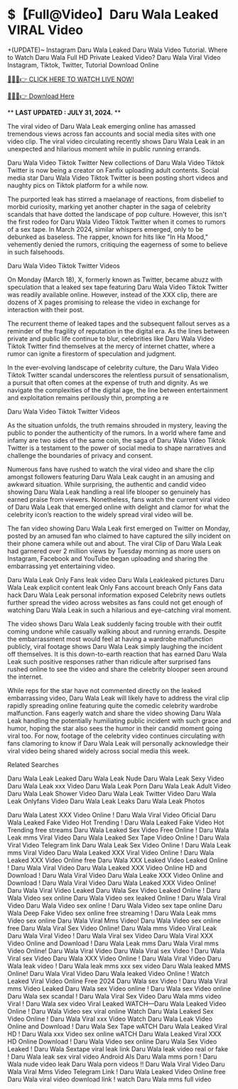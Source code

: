 # $【Full@Video】Daru Wala Leaked VIRAL Video

+(UPDATE)~ Instagram Daru Wala Leaked Daru Wala Video Tutorial​. Where to Watch Daru Wala Full HD Private Leaked Video? Daru Wala Viral Video Instagram, Tiktok, Twitter, Tutorial Download Online

[🔴🔥🔥👉 CLICK HERE TO WATCH LIVE NOW!](https://unigior.site/)

[🔴🔥🔥👉 Download Here](https://unigior.site/)

** **LAST UPDATED : JULY 31, 2024.** **

The viral video of Daru Wala Leak emerging online has amassed tremendous views across fan accounts and social media sites with one video clip. The viral video circulating recently shows Daru Wala Leak in an unexpected and hilarious moment while in public running errands.

Daru Wala Video Tiktok Twitter New collections of Daru Wala Video Tiktok Twitter is now being a creator on Fanfix uploading adult contents. Social media star Daru Wala Video Tiktok Twitter is been posting short videos and naughty pics on Tiktok platform for a while now.

The purported leak has stirred a maelanage of reactions, from disbelief to morbid curiosity, marking yet another chapter in the saga of celebrity scandals that have dotted the landscape of pop culture. However, this isn't the first rodeo for Daru Wala Video Tiktok Twitter when it comes to rumors of a sex tape. In March 2024, similar whispers emerged, only to be debunked as baseless. The rapper, known for hits like "In Ha Mood," vehemently denied the rumors, critiquing the eagerness of some to believe in such falsehoods.

Daru Wala Video Tiktok Twitter Videos

On Monday (March 18), X, formerly known as Twitter, became abuzz with speculation that a leaked sex tape featuring Daru Wala Video Tiktok Twitter was readily available online. However, instead of the XXX clip, there are dozens of X pages promising to release the video in exchange for interaction with their post.

The recurrent theme of leaked tapes and the subsequent fallout serves as a reminder of the fragility of reputation in the digital era. As the lines between private and public life continue to blur, celebrities like Daru Wala Video Tiktok Twitter find themselves at the mercy of internet chatter, where a rumor can ignite a firestorm of speculation and judgment.

In the ever-evolving landscape of celebrity culture, the Daru Wala Video Tiktok Twitter scandal underscores the relentless pursuit of sensationalism, a pursuit that often comes at the expense of truth and dignity. As we navigate the complexities of the digital age, the line between entertainment and exploitation remains perilously thin, prompting a re

Daru Wala Video Tiktok Twitter Videos

As the situation unfolds, the truth remains shrouded in mystery, leaving the public to ponder the authenticity of the rumors. In a world where fame and infamy are two sides of the same coin, the saga of Daru Wala Video Tiktok Twitter is a testament to the power of social media to shape narratives and challenge the boundaries of privacy and consent.

Numerous fans have rushed to watch the viral video and share the clip amongst followers featuring Daru Wala Leak caught in an amusing and awkward situation. While surprising, the authentic and candid video showing Daru Wala Leak handling a real life blooper so genuinely has earned praise from viewers. Nonetheless, fans watch the current viral video of Daru Wala Leak that emerged online with delight and clamor for what the celebrity icon’s reaction to the widely spread viral video will be.

The fan video showing Daru Wala Leak first emerged on Twitter on Monday, posted by an amused fan who claimed to have captured the silly incident on their phone camera while out and about. The viral Clip of Daru Wala Leak had garnered over 2 million views by Tuesday morning as more users on Instagram, Facebook and YouTube began uploading and sharing the embarrassing yet entertaining video.

Daru Wala Leak Only Fans leak video
Daru Wala Leakleaked pictures
Daru Wala Leak explicit content leak
Only Fans account breach
Only Fans data hack
Daru Wala Leak personal information exposed
Celebrity news outlets further spread the video across websites as fans could not get enough of watching Daru Wala Leak in such a hilarious and eye-catching viral moment.

The video shows Daru Wala Leak suddenly facing trouble with their outfit coming undone while casually walking about and running errands. Despite the embarrassment most would feel at having a wardrobe malfunction publicly, viral footage shows Daru Wala Leak simply laughing the incident off themselves. It is this down-to-earth reaction that has earned Daru Wala Leak such positive responses rather than ridicule after surprised fans rushed online to see the video and share the celebrity blooper seen around the internet.

While reps for the star have not commented directly on the leaked embarrassing video, Daru Wala Leak will likely have to address the viral clip rapidly spreading online featuring quite the comedic celebrity wardrobe malfunction. Fans eagerly watch and share the video showing Daru Wala Leak handling the potentially humiliating public incident with such grace and humor, hoping the star also sees the humor in their candid moment going viral too. For now, footage of the celebrity video continues circulating with fans clamoring to know if Daru Wala Leak will personally acknowledge their viral video being shared widely across social media this week.

Related Searches

Daru Wala Leak Leaked Daru Wala Leak Nude Daru Wala Leak Sexy Video Daru Wala Leak xxx Video Daru Wala Leak Porn Daru Wala Leak Adult Video Daru Wala Leak Shower Video Daru Wala Leak Twitter Video Daru Wala Leak Onlyfans Video Daru Wala Leak Leaks Daru Wala Leak Photos

Daru Wala Latest XXX Video Online ! Daru Wala Viral Video Oficial
Daru Wala Leaked Fake Video Hot Trending ! Daru Wala Leaked Fake Video Hot Trending free streams
Daru Wala Leaked Sex Video Free Online ! Daru Wala Leak mms Viral Video
Daru Wala Leaked Sex Tape Video Online ! Daru Wala Viral Video Telegram link
Daru Wala Leak Sex Video Online ! Daru Wala Leak mms Viral Video
Daru Wala Leaked XXX Viral Video Online ! Daru Wala Leaked XXX Video Online free
Daru Wala XXX Leaked Video Leaked Online ! Daru Wala Viral Video
Daru Wala Leaked XXX Video Online HD and Download ! Daru Wala Viral Video
Daru Wala Leake XXX Video Online and Download ! Daru Wala Viral Video
Daru Wala Leaked XXX Video Online! Daru Wala Viral Video Leaked
Daru Wala Sex Video Leaked Online ! Daru Wala Video sex online
Daru Wala Video sex leaked Online ! Daru Wala Viral Video
Daru Wala Video sex online ! Daru Wala Video sex tape online
Daru Wala Deep Fake Video sex online free streaming ! Daru Wala Leak mms Video sex online
Daru Wala Viral Mms Video! Daru Wala Video sex online free
Daru Wala Viral Sex Video Online! Daru Wala mms Video Viral Leak
Daru Wala Viral Video ! Daru Wala Viral sex Video
Daru Wala Viral XXX Video Online and Download ! Daru Wala Leak mms
Daru Wala Viral mms Video Online! Daru Wala Viral Video
Daru Wala Viral sex Video ! Daru Wala Viral sex Video
Daru Wala XXX Video Online ! Daru Wala Viral Video
Daru Wala leak video ! Daru Wala leak mms xxx sex video
Daru Wala leaked MMS Online! Daru Wala Viral Video
Daru Wala leaked Video Online ! Watch Leaked Viral Video Online Free 2024
Daru Wala sex Video ! Daru Wala Viral mms Video Leaked
Daru Wala sex Video online ! Daru Wala sex Video online
Daru Wala sex scandal ! Daru Wala Viral Sex Video
Daru Wala mms video Viral ! Daru Wala sex video Viral Leaked
WATCH—Daru Wala Leaked Video Online ! Daru Wala Video sex viral online
Watch Daru Wala Leaked Sex Video Online ! Daru Wala Viral xxx Video
Watch Daru Wala Leak Video Online and Download ! Daru Wala Sex Tape
wATCH Daru Wala Leaked Viral HD ! Daru Wala xxx Video sex online
wATCH Daru Wala Leaked Viral XXX HD Online Download ! Daru Wala Video sex online
Daru Wala Sex Video Leaked ! Daru Wala Sextape viral leak link
Daru Wala leak video real or fake ! Daru Wala leak sex viral video Android AIs
Daru Wala mms porn ! Daru Wala nude video leak
Daru Wala porn videos !! Daru Wala Viral Video
Daru Wala Viral Mms Video Telegram Link ! Daru Wala Leaked Video Online free
Daru Wala viral video download link ! watch Daru Wala mms full video
